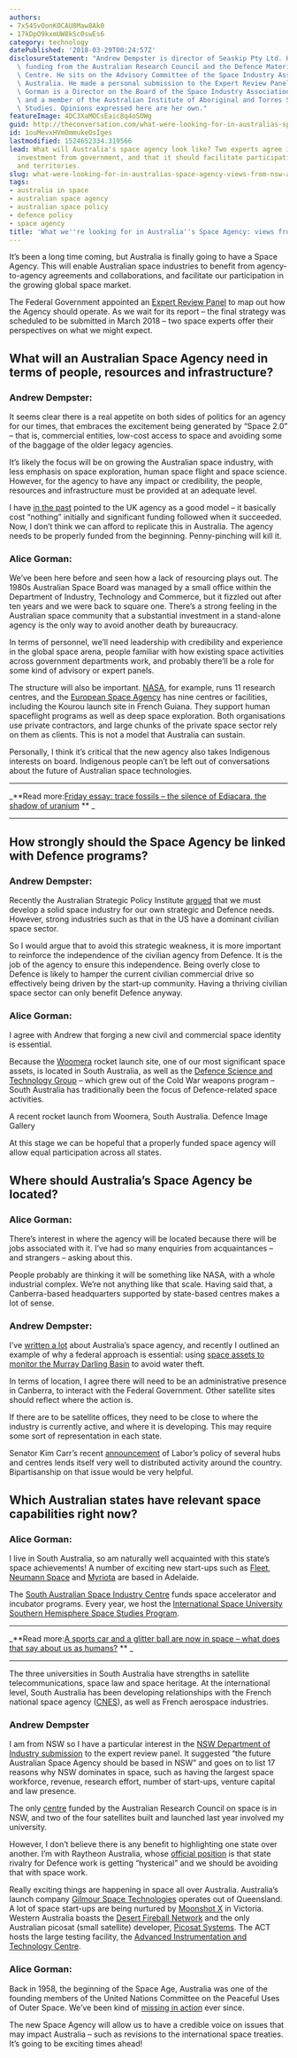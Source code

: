 ```yaml
---
authors:
- 7x54SvOonKOCAU8Maw8Ak0
- 17kDpO9kxmUW8kSc0swEs6
category: technology
datePublished: '2018-03-29T00:24:57Z'
disclosureStatement: "Andrew Dempster is director of Seaskip Pty Ltd. He receives\
  \ funding from the Australian Research Council and the Defence Materials Technology\
  \ Centre. He sits on the Advisory Committee of the Space Industry Association of\
  \ Australia. He made a personal submission to the Expert Review Panel. \n\nAlice\
  \ Gorman is a Director on the Board of the Space Industry Association of Australia,\
  \ and a member of the Australian Institute of Aboriginal and Torres Strait Islander\
  \ Studies. Opinions expressed here are her own."
featureImage: 4DC3XaMOCsEaic8q4oSOWg
guid: http://theconversation.com/what-were-looking-for-in-australias-space-agency-views-from-nsw-and-sa-92278
id: 1ouMevxHVmOmmukeOsIges
lastmodified: 1524652334.319566
lead: What will Australia's space agency look like? Two experts agree it needs deliberate
  investment from government, and that it should facilitate participation across all states
  and territories.
slug: what-were-looking-for-in-australias-space-agency-views-from-nsw-and-sa
tags:
- australia in space
- australian space agency
- australian space policy
- defence policy
- space agency
title: 'What we''re looking for in Australia''s Space Agency: views from NSW and SA'
---
```

It’s been a long time coming, but Australia is finally going to have a Space Agency. This will enable Australian space industries to benefit from agency-to-agency agreements and collaborations, and facilitate our participation in the growing global space market.

The Federal Government appointed an [Expert Review Panel](https://www.industry.gov.au/industry/IndustrySectors/space/Pages/Review-of-Australian-Space-Industry-Capability.aspx) to map out how the Agency should operate. As we wait for its report – the final strategy was scheduled to be submitted in March 2018 – two space experts offer their perspectives on what we might expect.


## What will an Australian Space Agency need in terms of people, resources and infrastructure?

### Andrew Dempster:

It seems clear there is a real appetite on both sides of politics for an agency for our times, that embraces the excitement being generated by “Space 2.0” – that is, commercial entities, low-cost access to space and avoiding some of the baggage of the older legacy agencies.

It’s likely the focus will be on growing the Australian space industry, with less emphasis on space exploration, human space flight and space science. However, for the agency to have any impact or credibility, the people, resources and infrastructure must be provided at an adequate level.

I have [in the past](https://theconversation.com/investing-in-space-what-the-uk-space-agency-can-teach-australia-28559) pointed to the UK agency as a good model – it basically cost “nothing” initially and significant funding followed when it succeeded. Now, I don’t think we can afford to replicate this in Australia. The agency needs to be properly funded from the beginning. Penny-pinching will kill it.


### Alice Gorman:

We’ve been here before and seen how a lack of resourcing plays out. The 1980s Australian Space Board was managed by a small office within the Department of Industry, Technology and Commerce, but it fizzled out after ten years and we were back to square one. There’s a strong feeling in the Australian space community that a substantial investment in a stand-alone agency is the only way to avoid another death by bureaucracy.

In terms of personnel, we’ll need leadership with credibility and experience in the global space arena, people familiar with how existing space activities across government departments work, and probably there’ll be a role for some kind of advisory or expert panels.

The structure will also be important. [NASA](https://www.nasa.gov/), for example, runs 11 research centres, and the [European Space Agency](https://www.esa.int/ESA) has nine centres or facilities, including the Kourou launch site in French Guiana. They support human spaceflight programs as well as deep space exploration. Both organisations use private contractors, and large chunks of the private space sector rely on them as clients. This is not a model that Australia can sustain.

Personally, I think it’s critical that the new agency also takes Indigenous interests on board. Indigenous people can’t be left out of conversations about the future of Australian space technologies.

* * *

_**Read more:[Friday essay: trace fossils – the silence of Ediacara, the shadow of uranium](http://theconversation.com/friday-essay-trace-fossils-the-silence-of-ediacara-the-shadow-of-uranium-72058) ** _

* * *

## How strongly should the Space Agency be linked with Defence programs?

### Andrew Dempster:

Recently the Australian Strategic Policy Institute [argued](https://www.aspi.org.au/report/australias-future-space) that we must develop a solid space industry for our own strategic and Defence needs. However, strong industries such as that in the US have a dominant civilian space sector.

So I would argue that to avoid this strategic weakness, it is more important to reinforce the independence of the civilian agency from Defence. It is the job of the agency to ensure this independence. Being overly close to Defence is likely to hamper the current civilian commercial drive so effectively being driven by the start-up community. Having a thriving civilian space sector can only benefit Defence anyway.

### Alice Gorman:

I agree with Andrew that forging a new civil and commercial space identity is essential.

Because the [Woomera](http://www.defence.gov.au/woomera/about.htm) rocket launch site, one of our most significant space assets, is located in South Australia, as well as the [Defence Science and Technology Group](https://www.dst.defence.gov.au/) – which grew out of the Cold War weapons program – South Australia has traditionally been the focus of Defence-related space activities.

A recent rocket launch from Woomera, South Australia. Defence Image Gallery

At this stage we can be hopeful that a properly funded space agency will allow equal participation across all states.

## Where should Australia’s Space Agency be located?

### Alice Gorman:

There’s interest in where the agency will be located because there will be jobs associated with it. I’ve had so many enquiries from acquaintances – and strangers – asking about this.

People probably are thinking it will be something like NASA, with a whole industrial complex. We’re not anything like that scale. Having said that, a Canberra-based headquarters supported by state-based centres makes a lot of sense.

### Andrew Dempster:

I’ve [written a lot](https://theconversation.com/profiles/andrew-dempster-254/articles) about Australia’s space agency, and recently I outlined an example of why a federal approach is essential: using [space assets to monitor the Murray Darling Basin](https://theconversation.com/preventing-murray-darling-water-theft-a-space-agency-can-help-australia-manage-federal-resources-83727) to avoid water theft.


In terms of location, I agree there will need to be an administrative presence in Canberra, to interact with the Federal Government. Other satellite sites should reflect where the action is.

If there are to be satellite offices, they need to be close to where the industry is currently active, and where it is developing. This may require some sort of representation in each state.

Senator Kim Carr’s recent [announcement](http://www.senatorkimcarr.com/labor_to_create_space_industry_jobs) of Labor’s policy of several hubs and centres lends itself very well to distributed activity around the country. Bipartisanship on that issue would be very helpful.

## Which Australian states have relevant space capabilities right now?

### Alice Gorman:

I live in South Australia, so am naturally well acquainted with this state’s space achievements! A number of exciting new start-ups such as [Fleet](https://www.fleet.space/), [Neumann Space](http://neumannspace.com/) and [Myriota](http://myriota.com/) are based in Adelaide.

The [South Australian Space Industry Centre](https://www.sasic.sa.gov.au/) funds space accelerator and incubator programs. Every year, we host the [International Space University Southern Hemisphere Space Studies Program](http://www.unisa.edu.au/spaceprogram).

* * *

_**Read more:[A sports car and a glitter ball are now in space – what does that say about us as humans?](http://theconversation.com/a-sports-car-and-a-glitter-ball-are-now-in-space-what-does-that-say-about-us-as-humans-91156) ** _

* * *

The three universities in South Australia have strengths in satellite telecommunications, space law and space heritage. At the international level, South Australia has been developing relationships with the French national space agency ([CNES](https://cnes.fr/en)), as well as French aerospace industries.

### Andrew Dempster

I am from NSW so I have a particular interest in the [NSW Department of Industry submission](https://consult.industry.gov.au/space-activities/review-of-australian-space-industry-capability/consultation/view_respondent?_b_index=120&uuId=173909982) to the expert review panel. It suggested “the future Australian Space Agency should be based in NSW” and goes on to list 17 reasons why NSW dominates in space, such as having the largest space workforce, revenue, research effort, number of start-ups, venture capital and law presence.

The only [centre](http://www.acser.unsw.edu.au/) funded by the Australian Research Council on space is in NSW, and two of the four satellites built and launched last year involved my university.

However, I don’t believe there is any benefit to highlighting one state over another. I’m with Raytheon Australia, whose [official position](https://www.defenceconnect.com.au/key-enablers/1952-state-rivalry-for-defence-work-reaching-hysterics-raytheon-australia) is that state rivalry for Defence work is getting “hysterical” and we should be avoiding that with space work.


Really exciting things are happening in space all over Australia. Australia’s launch company [Gilmour Space Technologies](https://www.gspacetech.com/) operates out of Queensland. A lot of space start-ups are being nurtured by [Moonshot X](https://www.moonshotspace.co/) in Victoria. Western Australia boasts the [Desert Fireball Network](http://fireballsinthesky.com.au/) and the only Australian picosat (small satellite) developer, [Picosat Systems](http://picosat.systems/). The ACT hosts the large testing facility, the [Advanced Instrumentation and Technology Centre](http://rsaa.anu.edu.au/aitc).

### Alice Gorman:

Back in 1958, the beginning of the Space Age, Australia was one of the founding members of the United Nations Committee on the Peaceful Uses of Outer Space. We’ve been kind of [missing in action](https://theconversation.com/lost-in-space-australia-dwindled-from-space-leader-to-also-ran-in-50-years-83310) ever since.

The new Space Agency will allow us to have a credible voice on issues that may impact Australia – such as revisions to the international space treaties. It’s going to be exciting times ahead!
